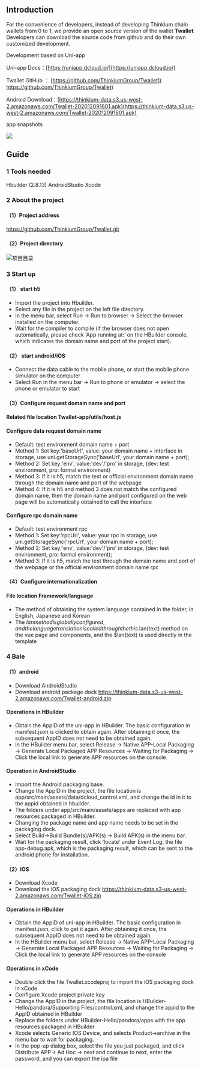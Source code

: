 ## Introduction

For the convenience of developers, instead of developing Thinkium chain wallets from 0 to 1, we provide an open source version of the wallet **Twallet**. Developers can download the source code from github and do their own customized development.



Development based on Uni-app 

Uni-app Docs：[https://uniapp.dcloud.io/](https://uniapp.dcloud.io/)

Twallet GitHub ： [https://github.com/ThinkiumGroup/Twallet]( https://github.com/ThinkiumGroup/Twallet)

Android Download：[https://thinkium-data.s3.us-west-2.amazonaws.com/Twallet-202012091601.apk](https://thinkium-data.s3.us-west-2.amazonaws.com/Twallet-202012091601.apk)



app snapshots

![](https://thinkium-wiki.s3.ap-northeast-1.amazonaws.com/wallet/twallet.png)





## Guide

### 1 Tools needed

Hbuilder (2.8.13)   AndroidStudio    Xcode

### 2 About the project

#### （1）Project address

https://github.com/ThinkiumGroup/Twallet.git

#### （2）Project directory

![项目目录](https://thinkium-data.s3-us-west-2.amazonaws.com/twallet-eng.png "项目目录")

### 3 Start up

#### （1） start h5 

- Import the project into Hbuilder.
- Select any file in the project on the left file directory.
- In the menu bar, select Run -> Run to browser -> Select the browser installed on the computer.
- Wait for the compiler to compile (if the browser does not open automatically, please check ‘App running at:’ on the HBuilder console, which indicates the domain name and port of the project start).

#### （2） start android/iOS

- Connect the data cable to the mobile phone, or start the mobile phone simulator on the computer
- Select Run in the menu bar -> Run to phone or emulator -> select the phone or emulator to start

#### （3）Configure request domain name and port

#### Related file location Twallet-app/utils/host.js

#### Configure data request domain name

- Default: test environment domain name + port
- Method 1: Set key:'baseUrl', value: your domain name + interface in storage, use uni.getStorageSync('baseUrl', your domain name + port);
- Method 2: Set key:'env', value:'dev'/'pro' in storage, (dev: test environment, pro: formal environment)
- Method 3: If it is h5, match the test or official environment domain name through the domain name and port of the webpage
- Method 4: If it is h5 and method 3 does not match the configured domain name, then the domain name and port configured on the web page will be automatically obtained to call the interface

#### Configure rpc domain name

- Default: test environment rpc
- Method 1: Set key:'rpcUrl', value: your rpc in storage, use uni.getStorageSync('rpcUrl', your domain name + port);
- Method 2: Set key:'env', value:'dev'/'pro' in storage, (dev: test environment, pro: formal environment);
- Method 3: If it is h5, match the test through the domain name and port of the webpage or the official environment domain name rpc

#### （4）Configure internationalization

#### File location Framework/language

- The method of obtaining the system language contained in the folder, in English, Japanese and Korean
- The $lan method is globally configured, and the language translation is called through the this.$lan(text) method on the vue page and components, and the $lan(text) is used directly in the template

### 4 Bale

#### （1）android

- Download AndroidStudio
- Download android package dock   https://thinkium-data.s3-us-west-2.amazonaws.com/Twallet-android.zip

#### Operations in HBuilder

- Obtain the AppID of the uni-app in HBuilder. The basic configuration in manifest.json is clicked to obtain again. After obtaining it once, the subsequent AppID does not need to be obtained again.
- In the HBuilder menu bar, select Release -> Native APP-Local Packaging -> Generate Local Packaged APP Resources -> Waiting for Packaging -> Click the local link to generate APP resources on the console.

#### Operation in AndroidStudio

- Import the Android packaging base.
- Change the AppID in the project, the file location is app/src/main/assets/data/dcloud_control.xml, and change the id in it to the appid obtained in hbuilder.
- The folders under app/src/main/assets/apps are replaced with app resources packaged in HBuilder.
- Changing the package name and app name needs to be set in the packaging dock.
- Select Build->Build Bundle(s)/APK(s) -> Build APK(s) in the menu bar.
- Wait for the packaging result, click ‘locate’ under Event Log, the file app-debug.apk, which is the packaging result, which can be sent to the android phone for installation.

#### （2）IOS

- Download Xcode
- Download the iOS packaging dock https://thinkium-data.s3-us-west-2.amazonaws.com/Twallet-iOS.zip

#### Operations in HBuilder

- Obtain the AppID of uni-app in HBuilder. The basic configuration in manifest.json, click to get it again. After obtaining it once, the subsequent AppID does not need to be obtained again
- In the HBuilder menu bar, select Release -> Native APP-Local Packaging -> Generate Local Packaged APP Resources -> Waiting for Packaging -> Click the local link to generate APP resources on the console

#### Operations in xCode

- Double click the file Twallet.xcodeproj to import the iOS packaging dock in xCode
- Configure Xcode project private key
- Change the AppID in the project, the file location is HBuilder-Hello/pandora/Supporting Files/control.xml, and change the appid to the AppID obtained in HBuilder
- Replace the folders under HBuilder-Hello/pandora/apps with the app resources packaged in HBuilder
- Xcode selects Generic IOS Device, and selects Product->archive in the menu bar to wait for packaging.
- In the pop-up dialog box, select the file you just packaged, and click Distribute APP-> Ad Hoc -> next and continue to next, enter the password, and you can export the ipa file



